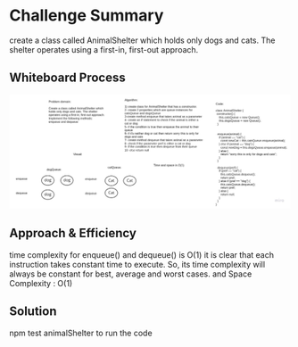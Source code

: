 # Challenge Summary
create a class called AnimalShelter which holds only dogs and cats. The shelter operates using a first-in, first-out approach.

## Whiteboard Process
!['shelter'](../images/shelterr.jpg)

## Approach & Efficiency
time complexity for enqueue() and dequeue()	 is O(1)  it is clear that each instruction takes constant time to execute. So, its time complexity will always be constant for best, average and worst cases. and Space Complexity : O(1)


## Solution
npm test animalShelter to run the code 